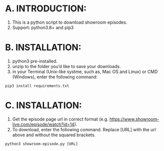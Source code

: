 # A. INTRODUCTION:
1. This is a python script to download showroom episodes.
2. Support: python3.8+ and pip3 

# B. INSTALLATION:
1. python3 pre-installed.
2. unzip to the folder you’d like to save your downloads.
3. in your Terminal (Unix-like systme, such as, Mac OS and Linux) or CMD (Windows), enter the following command:

```
pip3 install requirements.txt
```


# C. INSTALLATION:
1. Get the episode page url in correct format (e.g. https://www.showroom-live.com/episode/watch?id=14).
2. To download, enter the following command. Replace [URL] with the url above and without the squared brackets.

```
python3 showroom-episode.py [URL]
```
 